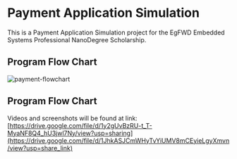 # Payment Application Simulation
This is a Payment Application Simulation project for the EgFWD Embedded Systems Professional NanoDegree Scholarship.

## Program Flow Chart
![payment-flowchart](https://user-images.githubusercontent.com/62207434/183305187-4d1241fb-fa97-4daf-8a6b-a1f41a540ac7.jpg)

## Program Flow Chart
Videos and screenshots will be found at link:
[https://drive.google.com/file/d/1y2gUvBzRU-t_T-MyaNF8Q4_hU3jwl7Ny/view?usp=sharing](https://drive.google.com/file/d/1JhkASJCmWHyTvYiUMV8mCEyieLgyXmvn/view?usp=share_link)
